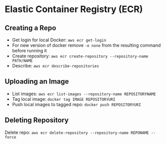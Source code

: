 # Elastic Container Registry (ECR)

## Creating a Repo

* Get login for local Docker: `aws ecr get-login`
* For new version of docker remove `-e none` from the resulting command before running it
* Create repository: `aws ecr create-repository --repository-name PATH/NAME`
* Describe: `aws ecr describe-repositories`

## Uploading an Image

* List images: `aws ecr list-images --repository-name REPOSITORYNAME`
* Tag local image: `docker tag IMAGE REPOSITORYURI`
* Push local images to tagged repo: `docker push REPOSITORYURI`


## Deleting Repository

Delete repo: `aws ecr delete-repository --repository-name REPONAME --force`
